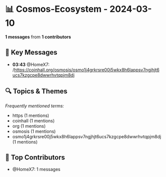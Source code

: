 # 📊 Cosmos-Ecosystem - 2024-03-10
**1 messages** from **1 contributors**

## 💬 Key Messages
- **03:43** @HomeX7: /https://coinhall.org/osmosis/osmo1j4grkrsre00j5wkx8h6lappsv7ngjhjt6ucs7kzgcpe8dwwrhvtqpjm8dj

## 🔍 Topics & Themes
*Frequently mentioned terms:*
- https (1 mentions)
- coinhall (1 mentions)
- org (1 mentions)
- osmosis (1 mentions)
- osmo1j4grkrsre00j5wkx8h6lappsv7ngjhjt6ucs7kzgcpe8dwwrhvtqpjm8dj (1 mentions)

## 👥 Top Contributors
- @HomeX7: 1 messages